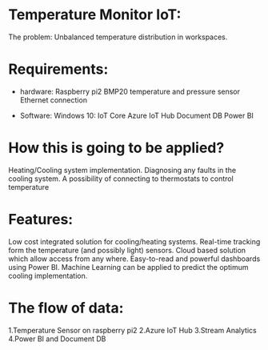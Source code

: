 # Temperature Monitor IoT:


The problem:
Unbalanced temperature distribution in workspaces.

# Requirements:
- hardware:
Raspberry pi2
BMP20 temperature and pressure sensor
Ethernet connection

- Software:
Windows 10: IoT Core
Azure IoT Hub
Document DB
Power BI


# How this is going to be applied?
Heating/Cooling system implementation.
Diagnosing any faults in the cooling system.
A possibility of connecting to thermostats to control temperature


# Features:
Low cost integrated solution for cooling/heating systems.
Real-time tracking form the temperature (and possibly light) sensors.
Cloud based solution which allow access from any where.
Easy-to-read and powerful dashboards using Power BI.
Machine Learning can be applied to predict the optimum cooling implementation.


# The flow of data:
1.Temperature Sensor on raspberry pi2
2.Azure IoT Hub
3.Stream Analytics
4.Power BI and Document DB
